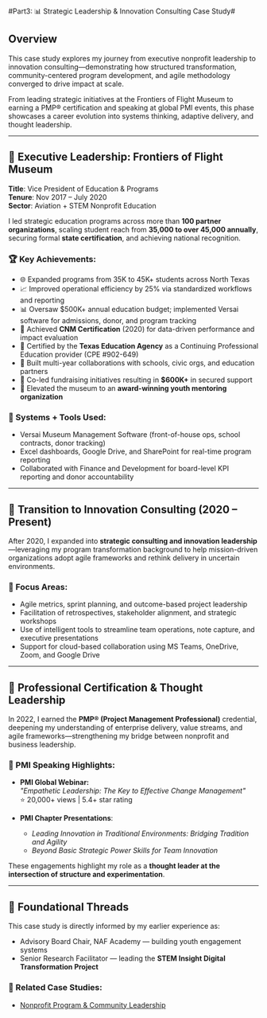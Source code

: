 #Part3: 📊 Strategic Leadership & Innovation Consulting Case Study#

## Overview  
This case study explores my journey from executive nonprofit leadership to innovation consulting—demonstrating how structured transformation, community-centered program development, and agile methodology converged to drive impact at scale.

From leading strategic initiatives at the Frontiers of Flight Museum to earning a PMP® certification and speaking at global PMI events, this phase showcases a career evolution into systems thinking, adaptive delivery, and thought leadership.

---

## 🧭 Executive Leadership: Frontiers of Flight Museum  
**Title**: Vice President of Education & Programs  
**Tenure**: Nov 2017 – July 2020  
**Sector**: Aviation + STEM Nonprofit Education

I led strategic education programs across more than **100 partner organizations**, scaling student reach from **35,000 to over 45,000 annually**, securing formal **state certification**, and achieving national recognition.

### 🏆 Key Achievements:
- 🌐 Expanded programs from 35K to 45K+ students across North Texas
- 📈 Improved operational efficiency by 25% via standardized workflows and reporting
- 📊 Oversaw $500K+ annual education budget; implemented Versai software for admissions, donor, and program tracking
- 🏅 Achieved **CNM Certification** (2020) for data-driven performance and impact evaluation
- 🧪 Certified by the **Texas Education Agency** as a Continuing Professional Education provider (CPE #902-649)
- 🤝 Built multi-year collaborations with schools, civic orgs, and education partners
- 💸 Co-led fundraising initiatives resulting in **$600K+** in secured support
- 🥇 Elevated the museum to an **award-winning youth mentoring organization**

### 🔧 Systems + Tools Used:
- Versai Museum Management Software (front-of-house ops, school contracts, donor tracking)
- Excel dashboards, Google Drive, and SharePoint for real-time program reporting
- Collaborated with Finance and Development for board-level KPI reporting and donor accountability

---

## 🎯 Transition to Innovation Consulting (2020 – Present)

After 2020, I expanded into **strategic consulting and innovation leadership**—leveraging my program transformation background to help mission-driven organizations adopt agile frameworks and rethink delivery in uncertain environments.

### 🔑 Focus Areas:
- Agile metrics, sprint planning, and outcome-based project leadership
- Facilitation of retrospectives, stakeholder alignment, and strategic workshops
- Use of intelligent tools to streamline team operations, note capture, and executive presentations
- Support for cloud-based collaboration using MS Teams, OneDrive, Zoom, and Google Drive

---

## 🏅 Professional Certification & Thought Leadership

In 2022, I earned the **PMP® (Project Management Professional)** credential, deepening my understanding of enterprise delivery, value streams, and agile frameworks—strengthening my bridge between nonprofit and business leadership.

### 📣 PMI Speaking Highlights:
- **PMI Global Webinar:**  
  _"Empathetic Leadership: The Key to Effective Change Management"_  
  ⭐ 20,000+ views | 5.4+ star rating

- **PMI Chapter Presentations**:
  - _Leading Innovation in Traditional Environments: Bridging Tradition and Agility_
  - _Beyond Basic Strategic Power Skills for Team Innovation_

These engagements highlight my role as a **thought leader at the intersection of structure and experimentation**.

---

## 🔗 Foundational Threads  

This case study is directly informed by my earlier experience as:
- Advisory Board Chair, NAF Academy — building youth engagement systems  
- Senior Research Facilitator — leading the **STEM Insight Digital Transformation Project**

### 📁 Related Case Studies:
- [Nonprofit Program & Community Leadership](https://github.com/AliciaMMorgan/Innovation-In-Action/blob/main/innovationnet-nonprofit-leadership/README.md)



